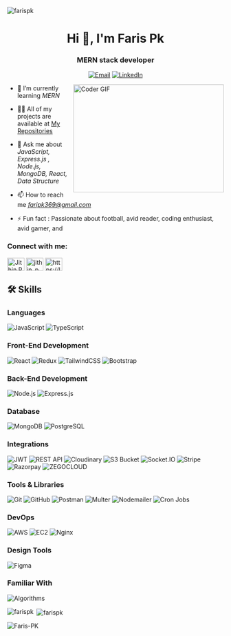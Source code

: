 <p align="left"> <img src="https://komarev.com/ghpvc/?username=Faris-PK&label=Profile%20views&color=0e75b6&style=flat" alt="farispk" /> </p>

<h1 align="center">Hi 👋, I'm Faris Pk</h1>
<h3 align="center">MERN stack developer</h3>

<p align="center">
  <a href="mailto:faripk369@gmail.com"><img src="https://img.shields.io/badge/Email-D14836?style=for-the-badge&logo=gmail&logoColor=white" alt="Email" /></a>
  <a href="https://www.linkedin.com/in/faris-pk-8aa6a0299/"><img src="https://img.shields.io/badge/LinkedIn-0A66C2?style=for-the-badge&logo=linkedin&logoColor=white" alt="LinkedIn" /></a>
</p>

<img alt="Coder GIF" height=250 width=350 align="right" src="https://images.squarespace-cdn.com/content/v1/5769fc401b631bab1addb2ab/1541580611624-TE64QGKRJG8SWAIUS7NS/ke17ZwdGBToddI8pDm48kPoswlzjSVMM-SxOp7CV59BZw-zPPgdn4jUwVcJE1ZvWQUxwkmyExglNqGp0IvTJZamWLI2zvYWH8K3-s_4yszcp2ryTI0HqTOaaUohrI8PI6FXy8c9PWtBlqAVlUS5izpdcIXDZqDYvprRqZ29Pw0o/coding-freak.gif" />

- 🌱 I’m currently learning *MERN*

- 👨‍💻 All of my projects are available at [My Repositories](https://github.com/Faris-PK?tab=repositories)

- 💬 Ask me about *JavaScript, Express.js , Node.js, MongoDB, React, Data Structure*

- 📫 How to reach me *faripk369@gmail.com*

- ⚡ Fun fact : Passionate about football, avid reader, coding enthusiast, avid gamer, and

<h3 align="left">Connect with me:</h3>
<p align="left">
<a href="https://www.linkedin.com/in/faris-pk-8aa6a0299/" target="blank"><img align="center" src="https://raw.githubusercontent.com/rahuldkjain/github-profile-readme-generator/master/src/images/icons/Social/linked-in-alt.svg" alt="Jithin P" height="30" width="40" /></a>
<a href="https://www.instagram.com/fari.pk/" target="blank"><img align="center" src="https://raw.githubusercontent.com/rahuldkjain/github-profile-readme-generator/master/src/images/icons/Social/instagram.svg" alt="jithin_p_ganesh" height="30" width="40" /></a>
<a href="https://leetcode.com/u/Faris_pk/" target="blank"><img align="center" src="https://raw.githubusercontent.com/rahuldkjain/github-profile-readme-generator/master/src/images/icons/Social/leet-code.svg" alt="https://leetcode.com/u/Faris-PK/" height="30" width="40" /></a>
</p>

## 🛠 Skills

### Languages
![JavaScript](https://img.shields.io/badge/JavaScript-323330?style=for-the-badge&logo=javascript&logoColor=F7DF1E)
![TypeScript](https://img.shields.io/badge/TypeScript-007ACC?style=for-the-badge&logo=typescript&logoColor=white)

### Front-End Development
![React](https://img.shields.io/badge/React-20232A?style=for-the-badge&logo=react&logoColor=61DAFB)
![Redux](https://img.shields.io/badge/Redux-764ABC?style=for-the-badge&logo=redux&logoColor=white)
![TailwindCSS](https://img.shields.io/badge/TailwindCSS-06B6D4?style=for-the-badge&logo=tailwindcss&logoColor=white)
![Bootstrap](https://img.shields.io/badge/Bootstrap-563D7C?style=for-the-badge&logo=bootstrap&logoColor=white)

### Back-End Development
![Node.js](https://img.shields.io/badge/Node.js-43853D?style=for-the-badge&logo=node.js&logoColor=white)
![Express.js](https://img.shields.io/badge/Express.js-404D59?style=for-the-badge)

### Database
![MongoDB](https://img.shields.io/badge/MongoDB-4EA94B?style=for-the-badge&logo=mongodb&logoColor=white)
![PostgreSQL](https://img.shields.io/badge/PostgreSQL-316192?style=for-the-badge&logo=postgresql&logoColor=white)

### Integrations
![JWT](https://img.shields.io/badge/JWT-000000?style=for-the-badge&logo=JSONWebTokens&logoColor=white)
![REST API](https://img.shields.io/badge/REST-02569B?style=for-the-badge&logo=rest&logoColor=white)
![Cloudinary](https://img.shields.io/badge/Cloudinary-3448C5?style=for-the-badge&logo=cloudinary&logoColor=white)
![S3 Bucket](https://img.shields.io/badge/Amazon%20S3-569A31?style=for-the-badge&logo=amazons3&logoColor=white)
![Socket.IO](https://img.shields.io/badge/Socket.IO-010101?style=for-the-badge&logo=socket.io&logoColor=white)
![Stripe](https://img.shields.io/badge/Stripe-008CDD?style=for-the-badge&logo=stripe&logoColor=white)
![Razorpay](https://img.shields.io/badge/Razorpay-02042B?style=for-the-badge&logo=razorpay&logoColor=white)
![ZEGOCLOUD](https://img.shields.io/badge/ZEGOCLOUD-000000?style=for-the-badge)

### Tools & Libraries
![Git](https://img.shields.io/badge/Git-F05032?style=for-the-badge&logo=git&logoColor=white)
![GitHub](https://img.shields.io/badge/GitHub-181717?style=for-the-badge&logo=github&logoColor=white)
![Postman](https://img.shields.io/badge/Postman-FF6C37?style=for-the-badge&logo=postman&logoColor=white)
![Multer](https://img.shields.io/badge/Multer-00C7B7?style=for-the-badge)
![Nodemailer](https://img.shields.io/badge/Nodemailer-398080?style=for-the-badge)
![Cron Jobs](https://img.shields.io/badge/Cron%20Jobs-3E4551?style=for-the-badge)

### DevOps
![AWS](https://img.shields.io/badge/AWS-232F3E?style=for-the-badge&logo=amazonaws&logoColor=white)
![EC2](https://img.shields.io/badge/Amazon%20EC2-FF9900?style=for-the-badge&logo=amazonaws&logoColor=white)
![Nginx](https://img.shields.io/badge/Nginx-009900?style=for-the-badge&logo=nginx&logoColor=white)

### Design Tools
![Figma](https://img.shields.io/badge/Figma-000000?style=for-the-badge&logo=figma&logoColor=white)

### Familiar With
![Algorithms](https://img.shields.io/badge/Data%20Structures%20&%20Algorithms-4B0082?style=for-the-badge)



<p><img align="left" src="https://github-readme-stats.vercel.app/api/top-langs?username=Faris-PK&show_icons=true&locale=en&layout=compact" alt="farispk" /></p>

<p>&nbsp;<img align="center" src="https://github-readme-stats.vercel.app/api?username=Faris-PK&show_icons=true&locale=en" alt="farispk" /></p>

<p><img align="center" src="https://github-readme-streak-stats.herokuapp.com/?user=Faris-PK&" alt="Faris-PK" /></p>
